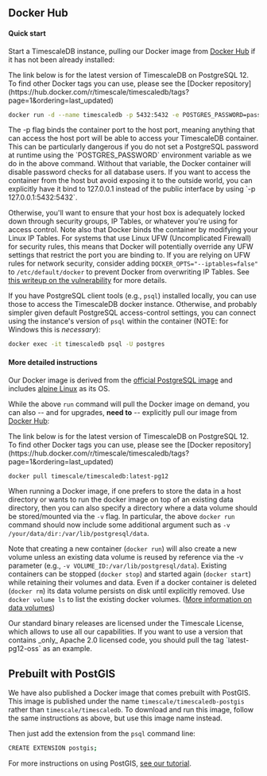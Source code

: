 ## Docker Hub [](docker)

#### Quick start

Start a TimescaleDB instance, pulling our Docker image from [Docker Hub][] if it has not been already installed:

<highlight type="tip">
The link below is for the latest version of TimescaleDB on PostgreSQL 12. To
find other Docker tags you can use, please see the [Docker repository](https://hub.docker.com/r/timescale/timescaledb/tags?page=1&ordering=last_updated)
</highlight>

```bash
docker run -d --name timescaledb -p 5432:5432 -e POSTGRES_PASSWORD=password timescale/timescaledb:latest-pg12
```

<highlight type="warning">
 The -p flag binds the container port to the host port, meaning
anything that can access the host port will be able to access your TimescaleDB
container. This can be particularly dangerous if you do not set a PostgreSQL
password at runtime using the `POSTGRES_PASSWORD` environment variable as we
do in the above command. Without that variable, the Docker container will
disable password checks for all database users. If you want to access the
container from the host but avoid exposing it to the outside world, you can
explicitly have it bind to 127.0.0.1 instead of the public interface by using
`-p 127.0.0.1:5432:5432`.

Otherwise, you'll want to ensure that your host box is adequately locked down
through security groups, IP Tables, or whatever you're using for access
control. Note also that Docker binds the container by modifying your Linux IP
Tables. For systems that use Linux UFW (Uncomplicated Firewall) for security
rules, this means that Docker will potentially override any UFW settings that
restrict the port you are binding to. If you are relying on UFW rules for
network security, consider adding `DOCKER_OPTS="--iptables=false"` to
`/etc/default/docker` to prevent Docker from overwriting IP Tables.
See [this writeup on the vulnerability][docker-vulnerability]
for more details.
</highlight>

If you have PostgreSQL client tools (e.g., `psql`) installed locally,
you can use those to access the TimescaleDB docker instance.  Otherwise,
and probably simpler given default PostgreSQL access-control settings,
you can connect using the instance's version of `psql` within the
container (NOTE: for Windows this is _necessary_):

```bash
docker exec -it timescaledb psql -U postgres
```

#### More detailed instructions

Our Docker image is derived from the [official PostgreSQL image][official-image]
and includes [alpine Linux][] as its OS.

While the above `run` command will pull the Docker image on demand,
you can also -- and for upgrades, **need to** -- explicitly pull our image from [Docker Hub][]:

<highlight type="tip">
The link below is for the latest version of TimescaleDB on PostgreSQL 12. To
find other Docker tags you can use, please see the [Docker repository](https://hub.docker.com/r/timescale/timescaledb/tags?page=1&ordering=last_updated)
</highlight>

```bash
docker pull timescale/timescaledb:latest-pg12
```

When running a Docker image, if one prefers to store the data in a
host directory or wants to run the docker image on top of an existing
data directory, then you can also specify a directory where a data
volume should be stored/mounted via the `-v` flag.  In particular, the
above `docker run` command should now include some additional argument
such as `-v /your/data/dir:/var/lib/postgresql/data`.

Note that creating a new container (`docker run`) will also create a new
volume unless an existing data volume is reused by reference via the
-v parameter (e.g., `-v VOLUME_ID:/var/lib/postgresql/data`). Existing
containers can be stopped (`docker stop`) and started again (`docker
start`) while retaining their volumes and data. Even if a docker
container is deleted (`docker rm`) its data volume persists on disk
until explicitly removed. Use `docker volume ls` to list the existing
docker volumes.
([More information on data volumes][docker-data-volumes])

<highlight type="tip">
Our standard binary releases are licensed under the Timescale License,
which allows to use all our capabilities.
If you want to use a version that contains _only_ Apache 2.0 licensed
code, you should pull the tag `latest-pg12-oss` as an example.
</highlight>

## Prebuilt with PostGIS [](postgis-docker)

We have also published a Docker image that comes prebuilt with
PostGIS.  This image is published under the
name `timescale/timescaledb-postgis` rather than `timescale/timescaledb`.
To download and run this image, follow the same instructions as above,
but use this image name instead.

Then just add the extension from the `psql` command line:
```bash
CREATE EXTENSION postgis;
```
For more instructions on using PostGIS, [see our tutorial][tutorial-postgis].



[Docker Hub]: https://hub.docker.com/r/timescale/timescaledb/
[docker-vulnerability]: https://www.techrepublic.com/article/how-to-fix-the-docker-and-ufw-security-flaw
[official-image]: https://github.com/docker-library/postgres/
[alpine Linux]: https://alpinelinux.org/
[docker-data-volumes]: https://docs.docker.com/storage/volumes/
[tutorial-postgis]: /tutorials/nyc-taxi-cab

